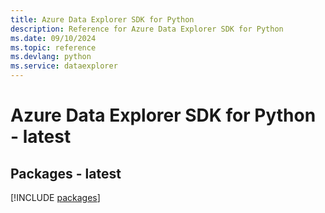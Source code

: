 ```yaml
---
title: Azure Data Explorer SDK for Python
description: Reference for Azure Data Explorer SDK for Python
ms.date: 09/10/2024
ms.topic: reference
ms.devlang: python
ms.service: dataexplorer
---
```

# Azure Data Explorer SDK for Python - latest
## Packages - latest
[!INCLUDE [packages](data-explorer-index.md)]